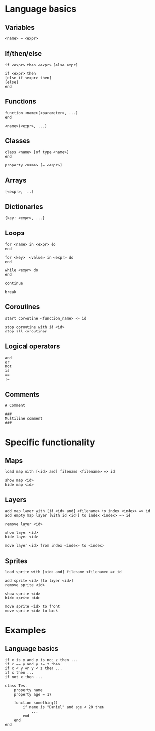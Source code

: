 # Language basics

## Variables

    <name> = <expr>

## If/then/else

    if <expr> then <expr> [else expr]

    if <expr> then
    [else if <expr> then]
    [else]
    end

## Functions

    function <name>(<parameter>, ...)
    end

    <name>(<expr>, ...)

## Classes

    class <name> [of type <name>]
    end

    property <name> [= <expr>]

## Arrays

    [<expr>, ...]

## Dictionaries

    {key: <expr>, ...}

## Loops

    for <name> in <expr> do
    end

    for <key>, <value> in <expr> do
    end

    while <expr> do
    end

    continue

    break

## Coroutines

    start coroutine <function_name> => id

    stop coroutine with id <id>
    stop all coroutines

## Logical operators

    and
    or
    not
    is
    ==
    !=

## Comments

    # Comment

    ###
    Multiline comment
    ###

# Specific functionality

## Maps

    load map with [<id> and] filename <filename> => id

    show map <id>
    hide map <id>

## Layers

    add map layer with [id <id> and] <filename> to index <index> => id
    add empty map layer [with id <id>] to index <index> => id

    remove layer <id>

    show layer <id>
    hide layer <id>

    move layer <id> from index <index> to <index>

## Sprites

    load sprite with [<id> and] filename <filename> => id

    add sprite <id> [to layer <id>]
    remove sprite <id>

    show sprite <id>
    hide sprite <id>

    move sprite <id> to front
    move sprite <id> to back



# Examples

## Language basics

    if x is y and y is not z then ...
    if x == y and y != z then ...
    if x < y or y < z then ...
    if x then ...
    if not x then ...

    class Test
        property name
        property age = 17

        function something()
            if name is "Daniel" and age < 20 then
                ...
            end
        end
    end
